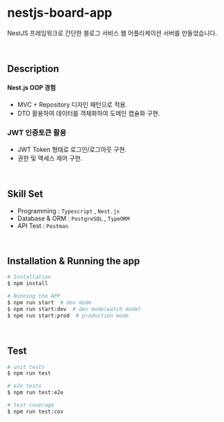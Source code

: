 # nestjs-board-app

NestJS 프레임워크로 간단한 블로그 서비스 웹 어플리케이션 서버를 만들었습니다.

<br>

## Description

#### Nest.js OOP 경험

- MVC + Repository 디자인 패턴으로 적용.
- DTO 활용하여 데이터를 객체화하여 도메인 캡슐화 구현.

### JWT 인증토큰 활용

- JWT Token 형태로 로그인/로그아웃 구현.
- 권한 및 액세스 제어 구현.

<br>

## Skill Set

- Programming : `Typescript` , `Nest.js`
- Database & ORM : `PostgreSQL` , `TypeORM`
- API Test : `Postman`

<br>

## Installation & Running the app

```bash
# Installation
$ npm install

# Running the APP
$ npm run start  # dev mode
$ npm run start:dev  # dev mode(watch mode)
$ npm run start:prod  # production mode
```

<br>

## Test

```bash
# unit tests
$ npm run test

# e2e tests
$ npm run test:e2e

# test coverage
$ npm run test:cov
```

<br>
